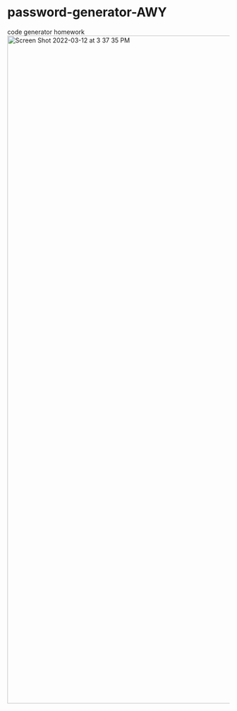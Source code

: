 # password-generator-AWY
code generator homework
<img width="1512" alt="Screen Shot 2022-03-12 at 3 37 35 PM" src="https://user-images.githubusercontent.com/97897877/158037498-91736191-0cc7-445c-aa75-22b3e72f6dc8.png">
